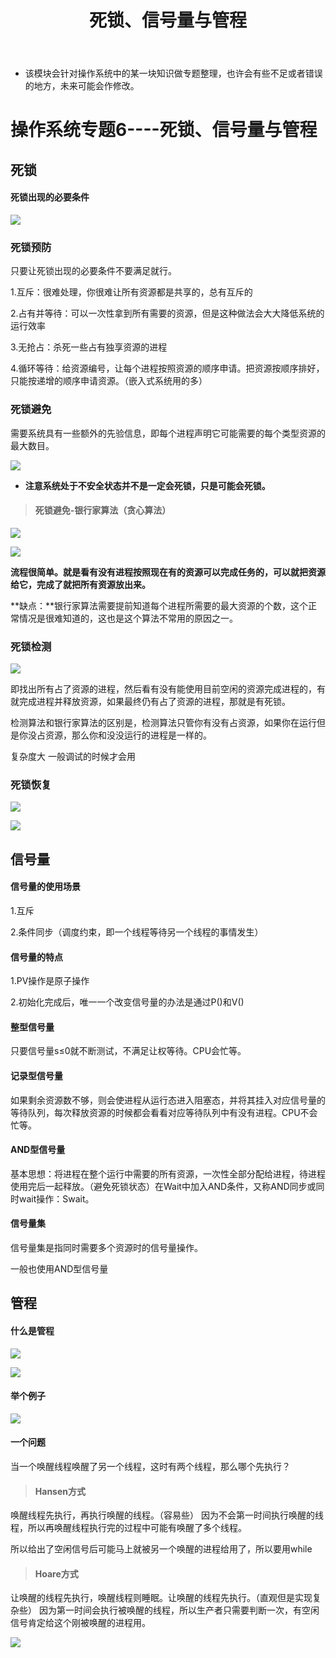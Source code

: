 ﻿---
layout: post
title:  "死锁、信号量与管程"
data: 星期三, 11. 三月 2020 07:05下午 
categories: 操作系统
tags: 专题
---
* 该模块会针对操作系统中的某一块知识做专题整理，也许会有些不足或者错误的地方，未来可能会作修改。

#  操作系统专题6----死锁、信号量与管程

## 死锁


#### 死锁出现的必要条件
![](https://github.com/LLLibra/LLLibra.github.io/raw/master/_posts/imgs/20200311-191412.png)


### 死锁预防
只要让死锁出现的必要条件不要满足就行。

1.互斥：很难处理，你很难让所有资源都是共享的，总有互斥的

2.占有并等待：可以一次性拿到所有需要的资源，但是这种做法会大大降低系统的运行效率

3.无抢占：杀死一些占有独享资源的进程

4.循环等待：给资源编号，让每个进程按照资源的顺序申请。把资源按顺序排好，只能按递增的顺序申请资源。（嵌入式系统用的多）



### 死锁避免
需要系统具有一些额外的先验信息，即每个进程声明它可能需要的每个类型资源的最大数目。

![](https://github.com/LLLibra/LLLibra.github.io/raw/master/_posts/imgs/20200311-191952.png)


* **注意系统处于不安全状态并不是一定会死锁，只是可能会死锁。**

> #### 死锁避免-银行家算法（贪心算法）
>
![](https://github.com/LLLibra/LLLibra.github.io/raw/master/_posts/imgs/20200311-192228.png)
>
![](https://github.com/LLLibra/LLLibra.github.io/raw/master/_posts/imgs/20200311-192213.png)
>
**流程很简单。就是看有没有进程按照现在有的资源可以完成任务的，可以就把资源给它，完成了就把所有资源放出来。**
>
**缺点：**银行家算法需要提前知道每个进程所需要的最大资源的个数，这个正常情况是很难知道的，这也是这个算法不常用的原因之一。
### 死锁检测

![](https://github.com/LLLibra/LLLibra.github.io/raw/master/_posts/imgs/20200311-192447.png)

即找出所有占了资源的进程，然后看有没有能使用目前空闲的资源完成进程的，有就完成进程并释放资源，如果最终仍有占了资源的进程，那就是有死锁。

检测算法和银行家算法的区别是，检测算法只管你有没有占资源，如果你在运行但是你没占资源，那么你和没没运行的进程是一样的。

复杂度大 一般调试的时候才会用

### 死锁恢复
![](https://github.com/LLLibra/LLLibra.github.io/raw/master/_posts/imgs/20200311-191620.png)

![](https://github.com/LLLibra/LLLibra.github.io/raw/master/_posts/imgs/20200311-191625.png)


## 信号量
#### 信号量的使用场景
1.互斥

2.条件同步（调度约束，即一个线程等待另一个线程的事情发生）

#### 信号量的特点
1.PV操作是原子操作

2.初始化完成后，唯一一个改变信号量的办法是通过P()和V()

#### 整型信号量
只要信号量s≤0就不断测试，不满足让权等待。CPU会忙等。

#### 记录型信号量
如果剩余资源数不够，则会使进程从运行态进入阻塞态，并将其挂入对应信号量的等待队列，每次释放资源的时候都会看看对应等待队列中有没有进程。CPU不会忙等。

#### AND型信号量
基本思想：将进程在整个运行中需要的所有资源，一次性全部分配给进程，待进程使用完后一起释放。（避免死锁状态）在Wait中加入AND条件，又称AND同步或同时wait操作：Swait。

#### 信号量集

信号量集是指同时需要多个资源时的信号量操作。

一般也使用AND型信号量

## 管程

#### 什么是管程
![](https://github.com/LLLibra/LLLibra.github.io/raw/master/_posts/imgs/20200311-200726.png)

![](https://github.com/LLLibra/LLLibra.github.io/raw/master/_posts/imgs/20200311-200800.png)

#### 举个例子

![](https://github.com/LLLibra/LLLibra.github.io/raw/master/_posts/imgs/20200311-200827.png)


#### 一个问题
当一个唤醒线程唤醒了另一个线程，这时有两个线程，那么哪个先执行？

> #### Hansen方式
>
唤醒线程先执行，再执行唤醒的线程。（容易些）
因为不会第一时间执行唤醒的线程，所以再唤醒线程执行完的过程中可能有唤醒了多个线程。
>
所以给出了空闲信号后可能马上就被另一个唤醒的进程给用了，所以要用while

> #### Hoare方式
>
让唤醒的线程先执行，唤醒线程则睡眠。让唤醒的线程先执行。（直观但是实现复杂些）
因为第一时间会执行被唤醒的线程，所以生产者只需要判断一次，有空闲信号肯定给这个刚被唤醒的进程用。

>
![](https://github.com/LLLibra/LLLibra.github.io/raw/master/_posts/imgs/20200311-200959.png)
